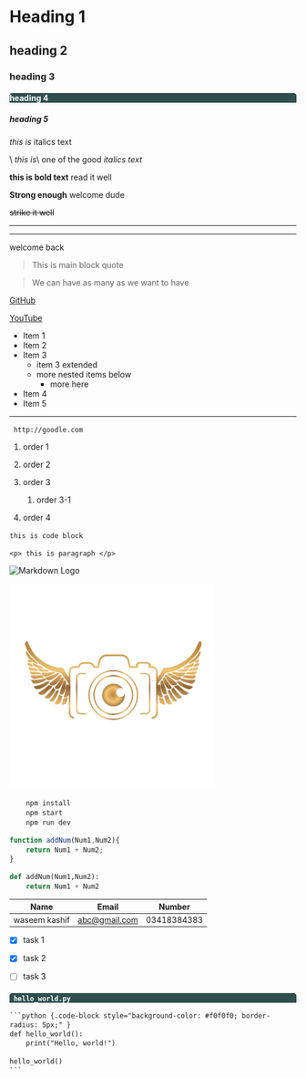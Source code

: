 <!-- Headings -->
# Heading 1
## heading 2 
### heading 3 
#### heading 4 
##### heading 5 

<!-- italics -->

*this is*  italics text

\ _this is_\ one of the good _italics text_

<!-- Strong text -->

**this is bold text** read it well 

__Strong enough__ welcome dude 

<!-- Strike through text -->

~~strike it well~~ 

<!-- Horizantal Rule -->
--- 
___ 
welcome back 

<!-- Block quotes -->

> This is main block quote

> We can have as many as we want to have 

<!-- Links -->
[GitHub](http://www.github.com)

[YouTube](http://www.youtube.com "YouTube")

<!-- Un-ordered List -->

* Item 1 
* Item 2
* Item 3
  * item 3 extended
  * more nested items below 
    * more here 
* Item 4
* Item 5
___ 

<!-- Ordered List -->
     http://goodle.com 
    
  1. order 1   
  1. order 2   
  1. order 3 
     1. order 3-1 

  1. order 4    

  <!-- Code Blocks -->

  `this is code block `

  `<p> this is paragraph </p>`

  <!-- Images -->

![Markdown Logo](https://markdown-here.com/img/icon256.png) 

![myCam](mycam.png)

<!-- Code Blocks -->

```bash
    npm install 
    npm start 
    npm run dev
```

```javascript
function addNum(Num1,Num2){
    return Num1 + Num2;
}
```
```python
def addNum(Num1,Num2):
    return Num1 + Num2
``` 

<!-- Tables -->
 
| Name   | Email | Number | 
| ------ | ------ | ------ | 
| waseem kashif | abc@gmail.com | 03418384383 | 

<!-- Task List -->

* [x] task 1
* [x] task 2
* [ ] task 3 


<!-- Advance Code blocks -->




   #### ` hello_world.py`
    ```python {.code-block style="background-color: #f0f0f0; border-radius: 5px;" }
    def hello_world():
        print("Hello, world!")
    
    hello_world()
    ```
<style>
    
     h4 {
        background-color: #2f4f4f;
        color: #fff;
        border-radius: 5px 5px 0 0;
        margin-bottom: 0;
    }
</style>